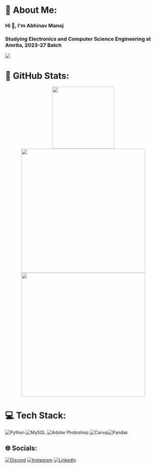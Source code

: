 # 💫 About Me:
### Hi 👋, I'm Abhinav Manoj
### Studying Electronics and Computer Science Engineering at Amrita, 2023-27 Batch
[![](https://visitcount.itsvg.in/api?id=Yinyang005&icon=4&color=1)](https://visitcount.itsvg.in)

# 💯 GitHub Stats:
<div id="header" align="center">
  <img src="https://github-readme-stats.vercel.app/api?username=Yinyang005&theme=shades-of-purple&hide_border=false&include_all_commits=false&count_private=false" height="200"/>
</div>
<div id="header" align="center">
  <img src="https://github-readme-streak-stats.herokuapp.com/?user=Yinyang005&theme=shades-of-purple&hide_border=false" width="400"/>
  <img src="https://github-readme-stats.vercel.app/api/top-langs/?username=Yinyang005&theme=shades-of-purple&hide_border=false&include_all_commits=false&count_private=false&layout=compact" width="400"/>
</div>

# 💻 Tech Stack:
![Python](https://img.shields.io/badge/python-3670A0?style=for-the-badge&logo=python&logoColor=ffdd54) ![MySQL](https://img.shields.io/badge/mysql-%2300f.svg?style=for-the-badge&logo=mysql&logoColor=white) ![Adobe Photoshop](https://img.shields.io/badge/adobephotoshop-%2331A8FF.svg?style=for-the-badge&logo=adobephotoshop&logoColor=white) ![Canva](https://img.shields.io/badge/Canva-%2300C4CC.svg?style=for-the-badge&logo=Canva&logoColor=white)![Pandas](https://img.shields.io/badge/pandas-%23150458.svg?style=for-the-badge&logo=pandas&logoColor=white) 
## 🌐 Socials:
[![Discord](https://img.shields.io/badge/Discord-%237289DA.svg?logo=discord&logoColor=white)](htttps://discord.gg/Abhinav_Rudra) [![Instagram](https://img.shields.io/badge/Instagram-%23E4405F.svg?logo=Instagram&logoColor=white)](https://www.instagram.com/abhinav_m_rudra) [![LinkedIn](https://img.shields.io/badge/LinkedIn-%230077B5.svg?logo=linkedin&logoColor=white)](https://www.linkedin.com/in/abhinav-manoj-8ab8b1221/) 
